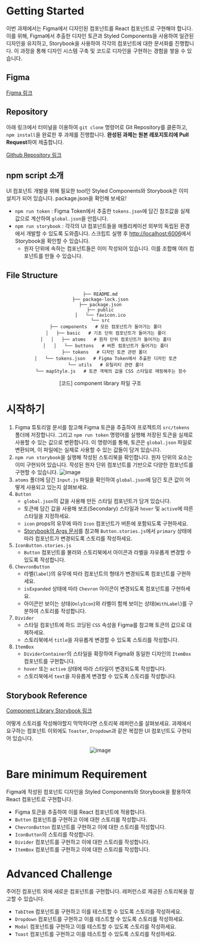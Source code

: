# **Getting Started**

이번 과제에서는 Figma에서 디자인된 컴포넌트를 React 컴포넌트로 구현해야 합니다. 이를 위해, Figma에서 추출한 디자인 토큰과 Styled Components을 사용하여 일관된 디자인을 유지하고, Storybook을 사용하여 각각의 컴포넌트에 대한 문서화를 진행합니다. 이 과정을 통해 디자인 시스템 구축 및 코드로 디자인을 구현하는 경험을 쌓을 수 있습니다.

## Figma
[Figma 링크](https://www.figma.com/file/mL7M0y9McFpAcZDyX8V8Hk/%5BS4-Design-System%5D-TodoList?type=design&node-id=0%3A1&t=0ODKG59a42CE5pT9-1)


## **Repository**

아래 링크에서 터미널을 이용하여 `git clone` 명령어로 Git Repository를 클론하고, `npm install`을 완료한 후 과제를 진행합니다.
**완성된 과제는 원본 레포지토리에 Pull Request**하여 제출합니다. 

[Github Repository 링크](https://github.com/codestates-seb/fe-sprint-component-library)

## **npm script 소개**

UI 컴포넌트 개발을 위해 필요한 tool인 Styled Components와 Storybook은 이미 설치가 되어 있습니다. package.json을 확인해 보세요!

- `npm run token` : Figma Token에서 추출한 `tokens.json`에 담긴 참조값을 실제 값으로 계산하여 `global.json`을 만듭니다.
- `npm run storybook` : 각각의 UI 컴포넌트들을 애플리케이션 외부의 독립된 환경에서 개발할 수 있도록 도와줍니다. 스크립트 실행 후 [http://localhost:6006](http://localhost:6006/)에서 Storybook을 확인할 수 있습니다.
    - 원자 단위에 속하는 컴포넌트들은 이미 작성되어 있습니다. 이를 조합해 여러 컴포넌트를 만들 수 있습니다.

## **File Structure**
<center>

```
.
├── README.md
├── package-lock.json
├── package.json
├── public
│   └── favicon.ico
└── src
    ├── components   # 모든 컴포넌트가 들어가는 폴더
    │   ├── basic   # 기초 단위 컴포넌트가 들어가는 폴더
    │   │   ├── atoms   # 원자 단위 컴포넌트가 들어가는 폴더
    │   │   └── buttons   # 버튼 컴포넌트가 들어가는 폴더
    ├── tokens   # 디자인 토큰 관련 폴더 
    │   └── tokens.json   # Figma Token에서 추출한 디자인 토큰
    └── utils   # 유틸리티 관련 폴더
        └── mapStyle.js   # 토큰 객체의 값을 CSS 스타일로 매핑해주는 함수
```

\[코드\] component library 파일 구조

</center>


# 시작하기
1. Figma 튜토리얼 문서를 참고해 Figma 토큰을 추출하여 프로젝트의 `src/tokens` 폴더에 저장합니다. 그리고 `npm run token` 명령어를 실행해 저장된 토큰을 실제로 사용할 수 있는 값으로 변환합니다. 이 명령어를 통해, 토큰은 `global.json` 파일로 변환되며, 이 파일에는 실제로 사용할 수 있는 값들이 담겨 있습니다.
2. `npm run storybook`을 실행해 작성된 스토리북을 확인합니다. 원자 단위의 요소는 이미 구현되어 있습니다. 작성된 원자 단위 컴포넌트를 기반으로 다양한 컴포넌트를 구현할 수 있습니다. 
   ![image](https://s3.ap-northeast-2.amazonaws.com/urclass-images/juGlA5S8SyBI1E8aFb1YX-1684820811670.png)
3. `atoms` 폴더에 담긴 `Input.js` 파일을 확인하여 `global.json`에 담긴 토큰 값이 어떻게 사용되고 있는지 살펴보세요.
4. `Button`
     - `global.json`의 값을 사용해 만든 스타일 컴포넌트가 담겨 있습니다. 
     - 토큰에 담긴 값을 사용해 보조(Secondary) 스타일과 `hover` 및 `active`에 따른 스타일을 지정하세요.
     - `icon` props의 유무에 따라 `Icon` 컴포넌트가 버튼에 포함되도록 구현하세요.
     - [Storybook의 Args 문서](https://storybook.js.org/docs/react/writing-stories/args#args-composition)를 참고해 `Button.stories.js`에서 `primary` 상태에 따라 컴포넌트가 변경되도록 스토리를 작성하세요. 
5. `IconButton.stories.js`
     - `Button` 컴포넌트를 불러와 스토리북에서 아이콘과 라벨을 자유롭게 변경할 수 있도록 작성합니다.
6. `ChevronButton`
     - 라벨(`label`)의 유무에 따라 컴포넌트의 형태가 변경되도록 컴포넌트를 구현하세요.
     - `isExpanded` 상태에 따라 `Chevron` 아이콘이 변경되도록 컴포넌트를 구현하세요.
     - 아이콘만 보이는 상태(`OnlyIcon`)와 라벨이 함께 보이는 상태(`WithLabel`)를 구분하여 스토리를 작성합니다.
7. `Divider`
     - 스타일 컴포넌트에 하드 코딩된 `CSS` 속성을 Figma를 참고해 토큰의 값으로 대체하세요.  
     - 스토리북에서 `title`을 자유롭게 변경할 수 있도록 스토리를 작성합니다. 
8. `ItemBox`
     - `DividerContainer`의 스타일을 확장하여 Figma와 동일한 디자인의 `ItemBox` 컴포넌트를 구현합니다.
     - `hover` 또는 `active` 상태에 따라 스타일이 변경되도록 작성합니다.
     - 스토리북에서 `text`을 자유롭게 변경할 수 있도록 스토리를 작성합니다.


## Storybook Reference

[Component Library Storybook 링크](https://646bda2f1ccdf39a42f44285-vabaaptseh.chromatic.com/)

어떻게 스토리를 작성해야할지 막막하다면 스토리북 레퍼런스를 살펴보세요. 과제에서 요구하는 컴포넌트 이외에도 `Toaster`, `Dropdown`과 같은 복잡한 UI 컴포넌트도 구현되어 있습니다.

<center>

   ![image](https://s3.ap-northeast-2.amazonaws.com/urclass-images/phFw0PK9jbJlad2Uizl4D-1684820816100.png)

</center>



# **Bare minimum Requirement**

Figma에 작성된 컴포넌트 디자인을 Styled Components와 Storybook을 활용하여 React 컴포넌트로 구현합니다.

- Figma 토큰을 추출하여 이를 React 컴포넌트에 적용합니다. 
- `Button` 컴포넌트를 구현하고 이에 대한 스토리를 작성합니다.
- `ChevronButton` 컴포넌트를 구현하고 이에 대한 스토리를 작성합니다.
- `IconButton`의 스토리를 작성합니다.
- `Divider` 컴포넌트를 구현하고 이에 대한 스토리를 작성합니다.
- `ItemBox` 컴포넌트를 구현하고 이에 대한 스토리를 작성합니다.

# **Advanced Challenge**

주어진 컴포넌트 외에 새로운 컴포넌트를 구현합니다. 레퍼런스로 제공된 스토리북을 참고할 수 있습니다. 
- `TabItem` 컴포넌트를 구현하고 이를 테스트할 수 있도록 스토리를 작성하세요.
- `Dropdown` 컴포넌트를 구현하고 이를 테스트할 수 있도록 스토리를 작성하세요. 
- `Modal` 컴포넌트를 구현하고 이를 테스트할 수 있도록 스토리를 작성하세요. 
- `Toast` 컴포넌트를 구현하고 이를 테스트할 수 있도록 스토리를 작성하세요.  